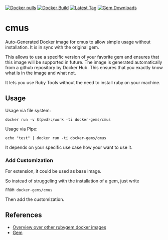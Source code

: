 [![Docker pulls](https://img.shields.io/docker/pulls/rubygem/cmus.svg)](https://hub.docker.com/r/rubygem/cmus/)
[![Docker Build](https://img.shields.io/docker/automated/rubygem/cmus.svg)](https://hub.docker.com/r/rubygem/cmus/)
[![Latest Tag](https://img.shields.io/github/tag/docker-rubygem/cmus.svg)](https://hub.docker.com/r/rubygem/cmus/)
[![Gem Downloads](https://img.shields.io/gem/dt/cmus.svg)](https://rubygems.org/gems/cmus/)
# cmus

Auto-Generated Docker image for cmus to allow simple usage without installation.
It is in sync with the original gem.

This allows to use a specific version of your favorite gem and ensures that this image will be supported in future.
The image is generated automatically from a github repository by Docker Hub.
This ensures that you exactly know what is in the image and what not.

It lets you use Ruby Tools without the need to install ruby on your machine.

## Usage

Usage via file system:

`docker run -v $(pwd):/work -ti docker-gems/cmus`

Usage via Pipe:

`echo "test" | docker run -ti docker-gems/cmus`

It depends on your specific use case how your want to use it.

### Add Customization

For extension, it could be used as base image.

So instead of struggeling with the installation of a gem, just write

`FROM docker-gems/cmus`

Then add the customization.

## References

 - [Overview over other rubygem docker images](https://github.com/thinkbot/docker-rubygem)
 - [Gem](https://rubygems.org/gems/cmus/)
